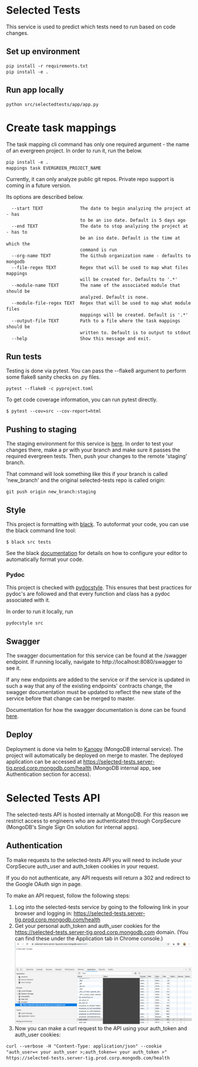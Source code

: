 # Selected Tests

This service is used to predict which tests need to run based on code changes.

## Set up environment
```
pip install -r requirements.txt
pip install -e .
```

## Run app locally
```
python src/selectedtests/app/app.py
```

# Create task mappings
The task mapping cli command has only one required argument - the name of an evergreen project.
In order to run it, run the below. 
```
pip install -e .
mappings task EVERGREEN_PROJECT_NAME
```
Currently, it can only analyze public git repos. Private repo support is coming in a future version.

Its options are described below.
```
  --start TEXT              The date to begin analyzing the project at - has
                            to be an iso date. Default is 5 days ago
  --end TEXT                The date to stop analyzing the project at - has to
                            be an iso date. Default is the time at which the
                            command is run
  --org-name TEXT           The Github organization name - defaults to mongodb
  --file-regex TEXT         Regex that will be used to map what files mappings
                            will be created for. Defaults to '.*'
  --module-name TEXT        The name of the associated module that should be
                            analyzed. Default is none.
  --module-file-regex TEXT  Regex that will be used to map what module files
                            mappings will be created. Default is '.*'
  --output-file TEXT        Path to a file where the task mappings should be
                            written to. Default is to output to stdout
  --help                    Show this message and exit.
```


## Run tests
Testing is done via pytest. You can pass the --flake8 argument to perform some
flake8 sanity checks on .py files.
```
pytest --flake8 -c pyproject.toml
```

To get code coverage information, you can run pytest directly.
```
$ pytest --cov=src --cov-report=html
```

## Pushing to staging
The staging environment for this service is
[here](https://selected-tests.server-tig.staging.corp.mongodb.com). In order to test your
changes there, make a pr with your branch and make sure it passes the required evergreen tests. Then,
push your changes to the remote 'staging' branch.

That command will look something like this if your branch is called 'new_branch'
 and the original selected-tests repo is called origin:
```
git push origin new_branch:staging
```

## Style

This project is formatting with [black](https://github.com/psf/black). To autoformat your code, you
can use the black command line tool:

```
$ black src tests
```

See the black [documentation](https://github.com/psf/black#editor-integration) for details on how
to configure your editor to automatically format your code.

### Pydoc

This project is checked with [pydocstyle](https://github.com/PyCQA/pydocstyle). This ensures that best
practices for pydoc's are followed and that every function and class has a pydoc associated with it.

In order to run it locally, run
```
pydocstyle src
```

## Swagger

The swagger documentation for this service can be found at the /swagger endpoint. If running
locally, navigate to http://localhost:8080/swagger to see it.

If any new endpoints are added to the service or if the service is updated in such a way that any of
the existing endpoints' contracts change, the swagger documentation must be updated to reflect the
new state of the service before that change can be merged to master.

Documentation for how the swagger documentation is done can be found
[here](https://flask-restplus.readthedocs.io/en/stable/swagger.html).

## Deploy

Deployment is done via helm to [Kanopy](https://github.com/10gen/kanopy-docs#index) (MongoDB
internal service). The project will automatically be deployed on merge to master. The deployed
application can be accessed at
https://selected-tests.server-tig.prod.corp.mongodb.com/health (MongoDB internal
app, see Authentication section for access).

# Selected Tests API
The selected-tests API is hosted internally at MongoDB. For this reason we restrict access to
engineers who are authenticated through CorpSecure (MongoDB's Single Sign On solution for internal
apps).

## Authentication
To make requests to the selected-tests API you will need to include your CorpSecure auth_user and
auth_token cookies in your request.

If you do not authenticate, any API requests will return a 302 and redirect to the Google OAuth
sign in page.

To make an API request, follow the following steps:
1. Log into the selected-tests service by going to the following link in your
   browser and logging in:
   https://selected-tests.server-tig.prod.corp.mongodb.com/health
2. Get your personal auth_token and auth_user cookies for the
   https://selected-tests.server-tig.prod.corp.mongodb.com domain. (You can find
   these under the Application tab in Chrome console.)
![Cookies example](https://github.com/mongodb/selected-tests/blob/master/cookies_example.png "Cookies example")
3. Now you can make a curl request to the API using your auth_token and auth_user
   cookies:
 ```
 curl --verbose -H "Content-Type: application/json" --cookie
 "auth_user=< your auth_user >;auth_token=< your auth_token >"
 https://selected-tests.server-tig.prod.corp.mongodb.com/health
 ```
